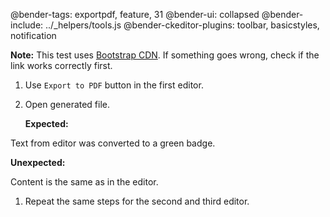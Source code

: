 @bender-tags: exportpdf, feature, 31
@bender-ui: collapsed
@bender-include: ../\_helpers/tools.js
@bender-ckeditor-plugins: toolbar, basicstyles, notification

**Note:** This test uses <a href="https://stackpath.bootstrapcdn.com/bootstrap/4.3.1/css/bootstrap.min.css" target="_blank">Bootstrap CDN</a>. If something goes wrong, check if the link works correctly first.

1. Use `Export to PDF` button in the first editor.
1. Open generated file.

   **Expected:**

Text from editor was converted to a green badge.

**Unexpected:**

Content is the same as in the editor.

1. Repeat the same steps for the second and third editor.
